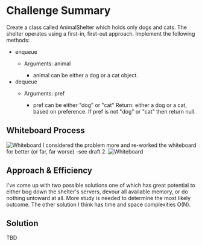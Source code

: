 # Challenge Summary
Create a class called AnimalShelter which holds only dogs and cats.
The shelter operates using a first-in, first-out approach.
Implement the following methods:
* enqueue
  * Arguments: animal

    * animal can be either a dog or a cat object.
* dequeue
  * Arguments: pref

    * pref can be either "dog" or "cat"
Return: either a dog or a cat, based on preference.
If pref is not "dog" or "cat" then return null.

## Whiteboard Process
![Whiteboard](/stacksAndQueues/stackQueueAnimalShelter/Whiteboard-cchall12-1st-drafta.jpg)
I considered the problem more and re-worked the whiteboard for better (or far, far worse) -see draft 2.
![Whiteboard](/stacksAndQueues/stackQueueAnimalShelter/Whiteboard-cchall12-2nd-draft.jpg)

## Approach & Efficiency
I've come up with two possible solutions one of which has great potential to either bog down the shelter's servers, devour all available memory, or do nothing untoward at all. More study is needed to determine the most likely outcome. The other solution I think has time and space complexities O(N).

## Solution
TBD